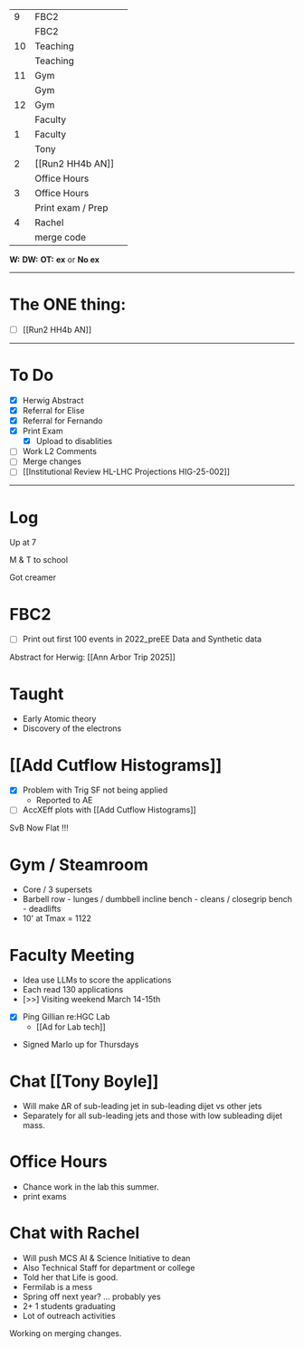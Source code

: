 
|     |                   |     |
| --- | ----------------- | --- |
| 9   | FBC2              |     |
|     | FBC2              |     |
| 10  | Teaching          |     |
|     | Teaching          |     |
| 11  | Gym               |     |
|     | Gym               |     |
| 12  | Gym               |     |
|     | Faculty           |     |
| 1   | Faculty           |     |
|     | Tony              |     |
| 2   | [[Run2 HH4b AN]]  |     |
|     | Office Hours      |     |
| 3   | Office Hours      |     |
|     | Print exam / Prep |     |
| 4   | Rachel            |     |
|     | merge code        |     |

**W:**
**DW:**
**OT:**
**ex** or **No ex**

---
# The ONE thing: 
- [ ] [[Run2 HH4b AN]]

---
# To Do

- [x] Herwig Abstract 
- [x] Referral for Elise
- [x] Referral for Fernando
- [x] Print Exam 
	- [x] Upload to disablities
- [ ] Work L2 Comments
- [ ] Merge changes
- [ ] [[Institutional Review HL-LHC Projections HIG-25-002]]

---

# Log


Up at 7 

M & T to school 

Got creamer 


# FBC2
- [ ]  Print out first 100 events in 2022_preEE Data and Synthetic data

Abstract for Herwig:  [[Ann Arbor Trip 2025]]

# Taught 
- Early Atomic theory 
- Discovery of the electrons

# [[Add Cutflow Histograms]]
- [x] Problem with Trig SF not being applied
	- Reported to AE
- [ ] AccXEff plots with [[Add Cutflow Histograms]]

SvB Now Flat !!!

# Gym / Steamroom
- Core / 3 supersets
- Barbell row - lunges / dumbbell incline bench  - cleans / closegrip bench - deadlifts
- 10' at Tmax = 1122

# Faculty Meeting
- Idea use LLMs to score the applications
- Each read 130 applications
- [>>] Visiting weekend March 14-15th
- [x] Ping Gillian re:HGC Lab
	- [[Ad for Lab tech]] 
- Signed Marlo up for Thursdays


# Chat [[Tony Boyle]]
- Will make ΔR of sub-leading jet in sub-leading dijet vs other jets
- Separately for all sub-leading jets and those with low subleading dijet mass.


# Office Hours
- Chance work in the lab this summer. 
- print exams

# Chat with Rachel
- Will push MCS AI & Science Initiative to dean
- Also Technical Staff for department or college 
- Told her that Life is good. 
- Fermilab is a mess
- Spring off next year? ... probably yes
- 2+ 1 students graduating
- Lot of outreach activities

Working on merging changes.